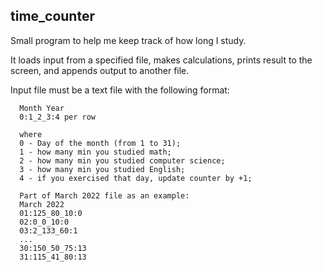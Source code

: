 ## time_counter

Small program to help me keep track of how long I study. 

It loads input from a specified file, makes calculations, prints result to the screen, and appends output to another file.

Input file must be a text file with the following format:

```
  Month Year
  0:1_2_3:4 per row

  where
  0 - Day of the month (from 1 to 31);
  1 - how many min you studied math;
  2 - how many min you studied computer science;
  3 - how many min you studied English;
  4 - if you exercised that day, update counter by +1;

  Part of March 2022 file as an example:
  March 2022
  01:125_80_10:0
  02:0_0_10:0
  03:2_133_60:1
  ...
  30:150_50_75:13
  31:115_41_80:13
```
